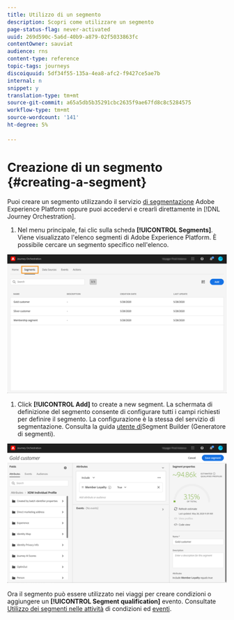 ```yaml
---
title: Utilizzo di un segmento
description: Scopri come utilizzare un segmento
page-status-flag: never-activated
uuid: 269d590c-5a6d-40b9-a879-02f5033863fc
contentOwner: sauviat
audience: rns
content-type: reference
topic-tags: journeys
discoiquuid: 5df34f55-135a-4ea8-afc2-f9427ce5ae7b
internal: n
snippet: y
translation-type: tm+mt
source-git-commit: a65a5db5b35291cbc2635f9ae67fd8c8c5284575
workflow-type: tm+mt
source-wordcount: '141'
ht-degree: 5%

---
```




# Creazione di un segmento {#creating-a-segment}

Puoi creare un segmento utilizzando il servizio [di segmentazione](https://docs.adobe.com/content/help/en/experience-platform/segmentation/home.html) Adobe Experience Platform oppure puoi accedervi e crearli direttamente in [!DNL Journey Orchestration].

1. Nel menu principale, fai clic sulla scheda **[!UICONTROL Segments]**. Viene visualizzato l&#39;elenco  segmenti di Adobe Experience Platform. È possibile cercare un segmento specifico nell&#39;elenco.

![](../assets/segment1.png)

1. Click **[!UICONTROL Add]** to create a new segment. La schermata di definizione del segmento consente di configurare tutti i campi richiesti per definire il segmento. La configurazione è la stessa del servizio di segmentazione. Consulta la guida [utente di](https://docs.adobe.com/content/help/en/experience-platform/segmentation/ui/overview.html)Segment Builder (Generatore di segmenti).

![](../assets/segment2.png)

Ora il segmento può essere utilizzato nei viaggi per creare condizioni o aggiungere un **[!UICONTROL Segment qualification]** evento. Consultate [Utilizzo dei segmenti nelle attività](../segment/using-a-segment.md) di condizioni ed [eventi](../building-journeys/segment-qualification-events.md).